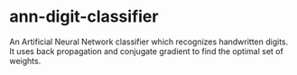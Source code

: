 # ann-digit-classifier
An Artificial Neural Network classifier which recognizes handwritten digits. It uses back propagation and conjugate gradient to find the optimal set of weights.
